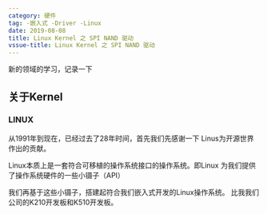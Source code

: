 ```yaml
---
category: 硬件
tag: -嵌入式 -Driver -Linux
date: 2019-08-08
title: Linux Kernel 之 SPI NAND 驱动
vssue-title: Linux Kernel 之 SPI NAND 驱动
---
```


新的领域的学习，记录一下

<!-- more -->

## 关于Kernel

### LINUX

从1991年到现在，已经过去了28年时间，首先我们先感谢一下 Linus为开源世界作出的贡献。

Linux本质上是一套符合可移植的操作系统接口的操作系统。即Linux 为我们提供了操作系统硬件的一些小镊子（API）

我们再基于这些小镊子，搭建起符合我们嵌入式开发的Linux操作系统。 比我我们公司的K210开发板和K510开发板。

